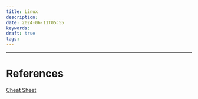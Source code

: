 ```yaml
---
title: Linux
description: 
date: 2024-06-11T05:55
keywords: 
draft: true
tags:
---
```



---
# References

[Cheat Sheet](https://phoenixnap.com/kb/linux-commands-cheat-sheet)
